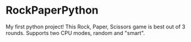 # RockPaperPython
My first python project! This Rock, Paper, Scissors game is best out of 3 rounds. Supports two CPU modes, random and "smart". 
